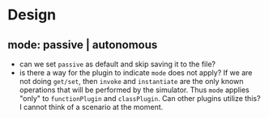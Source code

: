 # Design

## mode: passive | autonomous

- can we set `passive` as default and skip saving it to the file?
- is there a way for the plugin to indicate `mode` does not apply?
  If we are not doing `get/set`,
  then `invoke` and `instantiate` are the only known operations that will be performed by the simulator.
  Thus `mode` applies "only" to `functionPlugin` and `classPlugin`.
  Can other plugins utilize this?
  I cannot think of a scenario at the moment.
